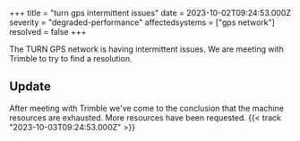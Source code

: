 +++
title = "turn gps intermittent issues"
date = 2023-10-02T09:24:53.000Z
severity = "degraded-performance"
affectedsystems = ["gps network"]
resolved = false
+++

The TURN GPS network is having intermittent issues. We are meeting with Trimble to try to find a resolution.

## Update

After meeting with Trimble we've come to the conclusion that the machine resources are exhausted. More resources have been requested. {{< track "2023-10-03T09:24:53.000Z" >}}

